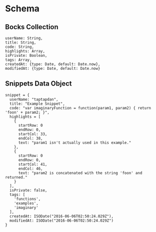 # Schema

## Bocks Collection

	userName: String,
	title: String,
	code: String,
	highlights: Array,
	isPrivate: Boolean,
	tags: Array,
	createdAt: {type: Date, default: Date.now},
	modifiedAt: {type: Date, default: Date.now}

## Snippets Data Object

	snippet = {
	  userName: "taptapdan",
	  title: "Example Snippet",
	  code: "var imaginaryFunction = function(param1, param2) { return 'foon' + param2; }",
	  highlights = [
	    {
	      startRow: 0
	      endRow: 0,
	      startCol: 33,
	      endCol: 38,
	      text: "param1 isn't actually used in this example."
	    },
	    {
	      startRow: 0
	      endRow: 0,
	      startCol: 41,
	      endCol: 46,
	      text: "param2 is concatenated with the string 'foon' and returned."
	    }
	  ],
	  isPrivate: false,
	  tags: [
	  	'functions',
	  	'examples',
	  	'imaginary'
	  ],
	  createdAt: ISODate("2016-06-06T02:50:24.029Z"),
	  modifiedAt: ISODate("2016-06-06T02:50:24.029Z")
	}

